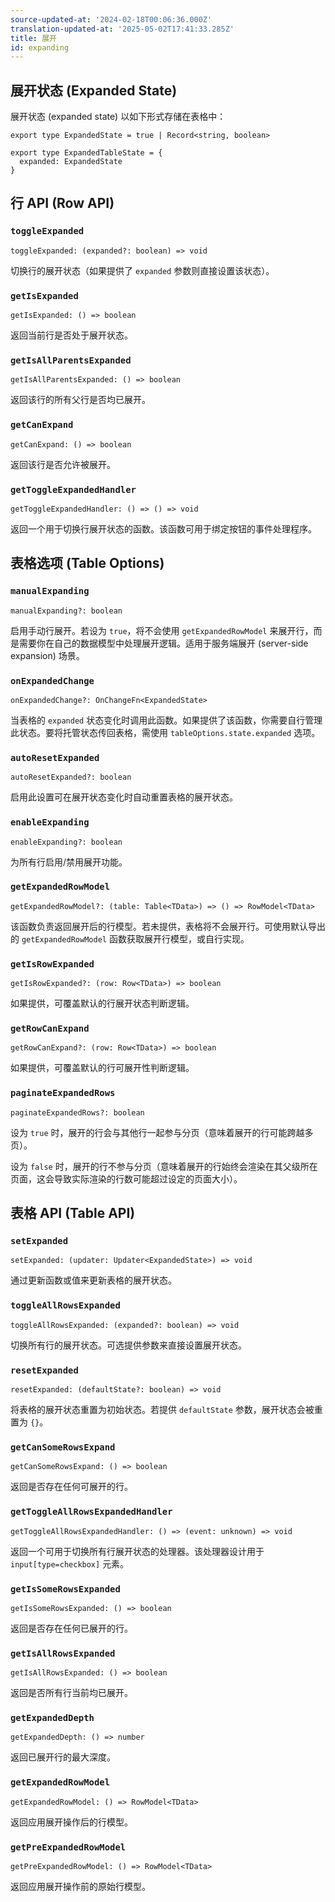 ```yaml
---
source-updated-at: '2024-02-18T00:06:36.000Z'
translation-updated-at: '2025-05-02T17:41:33.285Z'
title: 展开
id: expanding
---
```

## 展开状态 (Expanded State)

展开状态 (expanded state) 以如下形式存储在表格中：

```tsx
export type ExpandedState = true | Record<string, boolean>

export type ExpandedTableState = {
  expanded: ExpandedState
}
```

## 行 API (Row API)

### `toggleExpanded`

```tsx
toggleExpanded: (expanded?: boolean) => void
```

切换行的展开状态（如果提供了 `expanded` 参数则直接设置该状态）。

### `getIsExpanded`

```tsx
getIsExpanded: () => boolean
```

返回当前行是否处于展开状态。

### `getIsAllParentsExpanded`

```tsx
getIsAllParentsExpanded: () => boolean
```

返回该行的所有父行是否均已展开。

### `getCanExpand`

```tsx
getCanExpand: () => boolean
```

返回该行是否允许被展开。

### `getToggleExpandedHandler`

```tsx
getToggleExpandedHandler: () => () => void
```

返回一个用于切换行展开状态的函数。该函数可用于绑定按钮的事件处理程序。

## 表格选项 (Table Options)

### `manualExpanding`

```tsx
manualExpanding?: boolean
```

启用手动行展开。若设为 `true`，将不会使用 `getExpandedRowModel` 来展开行，而是需要你在自己的数据模型中处理展开逻辑。适用于服务端展开 (server-side expansion) 场景。

### `onExpandedChange`

```tsx
onExpandedChange?: OnChangeFn<ExpandedState>
```

当表格的 `expanded` 状态变化时调用此函数。如果提供了该函数，你需要自行管理此状态。要将托管状态传回表格，需使用 `tableOptions.state.expanded` 选项。

### `autoResetExpanded`

```tsx
autoResetExpanded?: boolean
```

启用此设置可在展开状态变化时自动重置表格的展开状态。

### `enableExpanding`

```tsx
enableExpanding?: boolean
```

为所有行启用/禁用展开功能。

### `getExpandedRowModel`

```tsx
getExpandedRowModel?: (table: Table<TData>) => () => RowModel<TData>
```

该函数负责返回展开后的行模型。若未提供，表格将不会展开行。可使用默认导出的 `getExpandedRowModel` 函数获取展开行模型，或自行实现。

### `getIsRowExpanded`

```tsx
getIsRowExpanded?: (row: Row<TData>) => boolean
```

如果提供，可覆盖默认的行展开状态判断逻辑。

### `getRowCanExpand`

```tsx
getRowCanExpand?: (row: Row<TData>) => boolean
```

如果提供，可覆盖默认的行可展开性判断逻辑。

### `paginateExpandedRows`

```tsx
paginateExpandedRows?: boolean
```

设为 `true` 时，展开的行会与其他行一起参与分页（意味着展开的行可能跨越多页）。

设为 `false` 时，展开的行不参与分页（意味着展开的行始终会渲染在其父级所在页面，这会导致实际渲染的行数可能超过设定的页面大小）。

## 表格 API (Table API)

### `setExpanded`

```tsx
setExpanded: (updater: Updater<ExpandedState>) => void
```

通过更新函数或值来更新表格的展开状态。

### `toggleAllRowsExpanded`

```tsx
toggleAllRowsExpanded: (expanded?: boolean) => void
```

切换所有行的展开状态。可选提供参数来直接设置展开状态。

### `resetExpanded`

```tsx
resetExpanded: (defaultState?: boolean) => void
```

将表格的展开状态重置为初始状态。若提供 `defaultState` 参数，展开状态会被重置为 `{}`。

### `getCanSomeRowsExpand`

```tsx
getCanSomeRowsExpand: () => boolean
```

返回是否存在任何可展开的行。

### `getToggleAllRowsExpandedHandler`

```tsx
getToggleAllRowsExpandedHandler: () => (event: unknown) => void
```

返回一个可用于切换所有行展开状态的处理器。该处理器设计用于 `input[type=checkbox]` 元素。

### `getIsSomeRowsExpanded`

```tsx
getIsSomeRowsExpanded: () => boolean
```

返回是否存在任何已展开的行。

### `getIsAllRowsExpanded`

```tsx
getIsAllRowsExpanded: () => boolean
```

返回是否所有行当前均已展开。

### `getExpandedDepth`

```tsx
getExpandedDepth: () => number
```

返回已展开行的最大深度。

### `getExpandedRowModel`

```tsx
getExpandedRowModel: () => RowModel<TData>
```

返回应用展开操作后的行模型。

### `getPreExpandedRowModel`

```tsx
getPreExpandedRowModel: () => RowModel<TData>
```

返回应用展开操作前的原始行模型。
